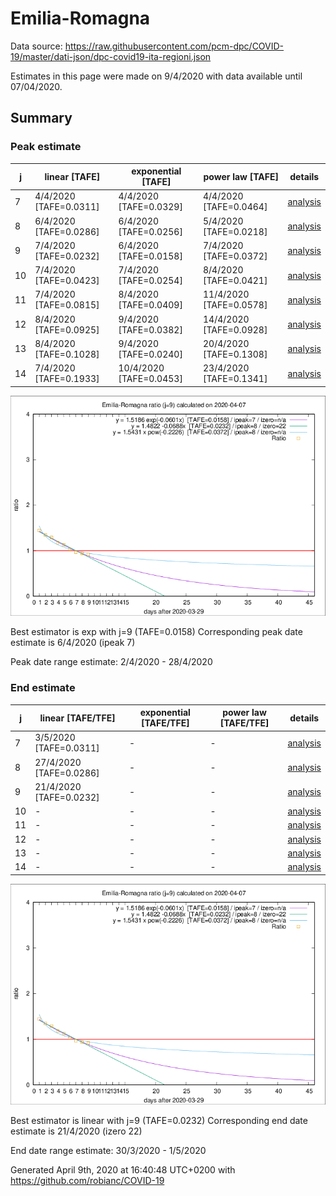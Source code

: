 # Emilia-Romagna


Data source: https://raw.githubusercontent.com/pcm-dpc/COVID-19/master/dati-json/dpc-covid19-ita-regioni.json

Estimates in this page were made on 9/4/2020 with data available until 07/04/2020.


## Summary 

### Peak estimate 
|j|linear [TAFE]|exponential [TAFE]|power law [TAFE]|details|
|---|----|-----------|---------|-------|
|7|4/4/2020 [TAFE=0.0311]|4/4/2020 [TAFE=0.0329]|4/4/2020 [TAFE=0.0464]|[analysis](COVID-19_emilia-romagna_j7_2020-04-07.md)|
|8|6/4/2020 [TAFE=0.0286]|6/4/2020 [TAFE=0.0256]|5/4/2020 [TAFE=0.0218]|[analysis](COVID-19_emilia-romagna_j8_2020-04-07.md)|
|9|7/4/2020 [TAFE=0.0232]|6/4/2020 [TAFE=0.0158]|7/4/2020 [TAFE=0.0372]|[analysis](COVID-19_emilia-romagna_j9_2020-04-07.md)|
|10|7/4/2020 [TAFE=0.0423]|7/4/2020 [TAFE=0.0254]|8/4/2020 [TAFE=0.0421]|[analysis](COVID-19_emilia-romagna_j10_2020-04-07.md)|
|11|7/4/2020 [TAFE=0.0815]|8/4/2020 [TAFE=0.0409]|11/4/2020 [TAFE=0.0578]|[analysis](COVID-19_emilia-romagna_j11_2020-04-07.md)|
|12|8/4/2020 [TAFE=0.0925]|9/4/2020 [TAFE=0.0382]|14/4/2020 [TAFE=0.0928]|[analysis](COVID-19_emilia-romagna_j12_2020-04-07.md)|
|13|8/4/2020 [TAFE=0.1028]|9/4/2020 [TAFE=0.0240]|20/4/2020 [TAFE=0.1308]|[analysis](COVID-19_emilia-romagna_j13_2020-04-07.md)|
|14|7/4/2020 [TAFE=0.1933]|10/4/2020 [TAFE=0.0453]|23/4/2020 [TAFE=0.1341]|[analysis](COVID-19_emilia-romagna_j14_2020-04-07.md)|

![best peak estimate](COVID-19_emilia-romagna_j9_2020-04-07.png)

Best estimator is exp with j=9 (TAFE=0.0158)
Corresponding peak date estimate is 6/4/2020 (ipeak 7)


Peak date range estimate: 2/4/2020 - 28/4/2020

### End estimate 
|j|linear [TAFE/TFE]|exponential [TAFE/TFE]|power law [TAFE/TFE]|details|
|---|----|-----------|---------|-------|
|7|3/5/2020 [TAFE=0.0311]|-|-|[analysis](COVID-19_emilia-romagna_j7_2020-04-07.md)|
|8|27/4/2020 [TAFE=0.0286]|-|-|[analysis](COVID-19_emilia-romagna_j8_2020-04-07.md)|
|9|21/4/2020 [TAFE=0.0232]|-|-|[analysis](COVID-19_emilia-romagna_j9_2020-04-07.md)|
|10|-|-|-|[analysis](COVID-19_emilia-romagna_j10_2020-04-07.md)|
|11|-|-|-|[analysis](COVID-19_emilia-romagna_j11_2020-04-07.md)|
|12|-|-|-|[analysis](COVID-19_emilia-romagna_j12_2020-04-07.md)|
|13|-|-|-|[analysis](COVID-19_emilia-romagna_j13_2020-04-07.md)|
|14|-|-|-|[analysis](COVID-19_emilia-romagna_j14_2020-04-07.md)|

![best zero estimate](COVID-19_emilia-romagna_j9_2020-04-07.png)

Best estimator is linear with j=9 (TAFE=0.0232)
Corresponding end date estimate is 21/4/2020 (izero 22)


End date range estimate: 30/3/2020 - 1/5/2020

Generated April 9th, 2020 at 16:40:48 UTC+0200 with https://github.com/robianc/COVID-19
